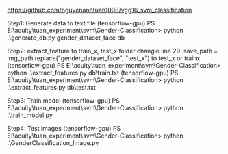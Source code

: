 https://github.com/nguyenanhtuan1008/vgg16_svm_classification

Step1: Generate data to text file
(tensorflow-gpu) PS E:\acuity\tuan_experiment\svm\Gender-Classification> python .\generate_db.py gender_dataset_face db

Step2: extract_feature to train_x, test_x folder
changle line 29: save_path = img_path.replace("gender_dataset_face", "test_x")
to test_x or trainx:
(tensorflow-gpu) PS E:\acuity\tuan_experiment\svm\Gender-Classification> python .\extract_features.py db\train.txt
(tensorflow-gpu) PS E:\acuity\tuan_experiment\svm\Gender-Classification> python .\extract_features.py db\test.txt

Step3: Train model
(tensorflow-gpu) PS E:\acuity\tuan_experiment\svm\Gender-Classification> python .\train_model.py

Step4: Test images
(tensorflow-gpu) PS E:\acuity\tuan_experiment\svm\Gender-Classification> python .\GenderClassification_Image.py